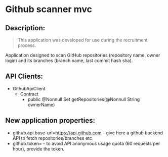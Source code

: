 Github scanner mvc
===

## Description:

> This application was developed for use during the recruitment process.

Application designed to scan GitHub repositories (repository name, owner login) and
its branches (branch name, last commit hash sha).

## API Clients:

* GithubApiClient
    * Contract
      *  public @Nonnull Set<GitRemoteRepositoryDetails> getRepositories(@Nonnull String ownerName)


## New application properties:

* github.api.base-url=https://api.github.com - give here a github backend API to fetch repositories/branches etc
* github.token= - to avoid API anonymous usage quota (60 requests per hour), provide the token.